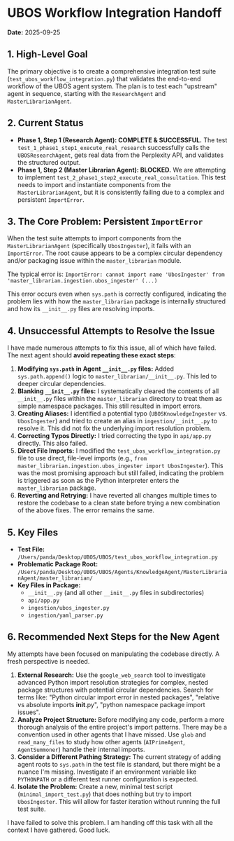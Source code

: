 # UBOS Workflow Integration Handoff

**Date:** 2025-09-25

## 1. High-Level Goal

The primary objective is to create a comprehensive integration test suite (`test_ubos_workflow_integration.py`) that validates the end-to-end workflow of the UBOS agent system. The plan is to test each "upstream" agent in sequence, starting with the `ResearchAgent` and `MasterLibrarianAgent`.

## 2. Current Status

-   **Phase 1, Step 1 (Research Agent): COMPLETE & SUCCESSFUL.** The test `test_1_phase1_step1_execute_real_research` successfully calls the `UBOSResearchAgent`, gets real data from the Perplexity API, and validates the structured output.
-   **Phase 1, Step 2 (Master Librarian Agent): BLOCKED.** We are attempting to implement `test_2_phase1_step2_execute_real_consultation`. This test needs to import and instantiate components from the `MasterLibrarianAgent`, but it is consistently failing due to a complex and persistent `ImportError`.

## 3. The Core Problem: Persistent `ImportError`

When the test suite attempts to import components from the `MasterLibrarianAgent` (specifically `UbosIngester`), it fails with an `ImportError`. The root cause appears to be a complex circular dependency and/or packaging issue within the `master_librarian` module.

The typical error is:
`ImportError: cannot import name 'UbosIngester' from 'master_librarian.ingestion.ubos_ingester' (...)`

This error occurs even when `sys.path` is correctly configured, indicating the problem lies with how the `master_librarian` package is internally structured and how its `__init__.py` files are resolving imports.

## 4. Unsuccessful Attempts to Resolve the Issue

I have made numerous attempts to fix this issue, all of which have failed. The next agent should **avoid repeating these exact steps**:

1.  **Modifying `sys.path` in Agent `__init__.py` files:** Added `sys.path.append()` logic to `master_librarian/__init__.py`. This led to deeper circular dependencies.
2.  **Blanking `__init__.py` files:** I systematically cleared the contents of all `__init__.py` files within the `master_librarian` directory to treat them as simple namespace packages. This still resulted in import errors.
3.  **Creating Aliases:** I identified a potential typo (`UBOSKnowledgeIngester` vs. `UbosIngester`) and tried to create an alias in `ingestion/__init__.py` to resolve it. This did not fix the underlying import resolution problem.
4.  **Correcting Typos Directly:** I tried correcting the typo in `api/app.py` directly. This also failed.
5.  **Direct File Imports:** I modified the `test_ubos_workflow_integration.py` file to use direct, file-level imports (e.g., `from master_librarian.ingestion.ubos_ingester import UbosIngester`). This was the most promising approach but still failed, indicating the problem is triggered as soon as the Python interpreter enters the `master_librarian` package.
6.  **Reverting and Retrying:** I have reverted all changes multiple times to restore the codebase to a clean state before trying a new combination of the above fixes. The error remains the same.

## 5. Key Files

-   **Test File:** `/Users/panda/Desktop/UBOS/UBOS/test_ubos_workflow_integration.py`
-   **Problematic Package Root:** `/Users/panda/Desktop/UBOS/UBOS/Agents/KnowledgeAgent/MasterLibrarianAgent/master_librarian/`
-   **Key Files in Package:**
    -   `__init__.py` (and all other `__init__.py` files in subdirectories)
    -   `api/app.py`
    -   `ingestion/ubos_ingester.py`
    -   `ingestion/yaml_parser.py`

## 6. Recommended Next Steps for the New Agent

My attempts have been focused on manipulating the codebase directly. A fresh perspective is needed.

1.  **External Research:** Use the `google_web_search` tool to investigate advanced Python import resolution strategies for complex, nested package structures with potential circular dependencies. Search for terms like: "Python circular import error in nested packages", "relative vs absolute imports __init__.py", "python namespace package import issues".
2.  **Analyze Project Structure:** Before modifying any code, perform a more thorough analysis of the entire project's import patterns. There may be a convention used in other agents that I have missed. Use `glob` and `read_many_files` to study how other agents (`AIPrimeAgent`, `AgentSummoner`) handle their internal imports.
3.  **Consider a Different Pathing Strategy:** The current strategy of adding agent roots to `sys.path` in the test file is standard, but there might be a nuance I'm missing. Investigate if an environment variable like `PYTHONPATH` or a different test runner configuration is expected.
4.  **Isolate the Problem:** Create a new, minimal test script (`minimal_import_test.py`) that does nothing but try to import `UbosIngester`. This will allow for faster iteration without running the full test suite.

I have failed to solve this problem. I am handing off this task with all the context I have gathered. Good luck.
